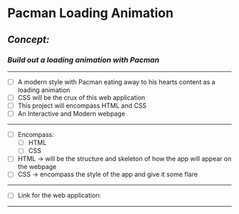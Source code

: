 # Pacman Loading Animation
<!-- can have readme preview open as well to see how it will appear -->
<!-- ## this is a sub heading -->
## *Concept:*
### *Build out a loading animation with Pacman* 
---
<!-- - this is a bullet -->
- [ ] A modern style with Pacman eating away to his hearts content as a loading animation
- [ ] CSS will be the crux of this web application
- [ ] This project will encompass HTML and CSS
- [ ] An Interactive and Modern webpage
---
- [ ] Encompass:
    - [ ] HTML
    - [ ] CSS
- [ ]  HTML → will be the structure and skeleton of how the app will appear on the webpage
- [ ]  CSS → encompass the style of the app and give it some flare
---
- [ ] Link for the web application: 
---